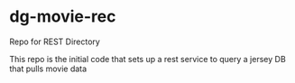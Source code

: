 # dg-movie-rec
Repo for REST Directory

This repo is the initial code that sets up a rest service to query a jersey DB that pulls movie data
